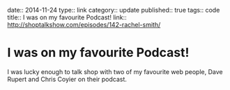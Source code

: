 date:: 2014-11-24
type:: link
category:: update
published:: true
tags:: code
title:: I was on my favourite Podcast!
link:: http://shoptalkshow.com/episodes/142-rachel-smith/

# I was on my favourite Podcast!

I was lucky enough to talk shop with two of my favourite web people, Dave Rupert and Chris Coyier on their podcast.